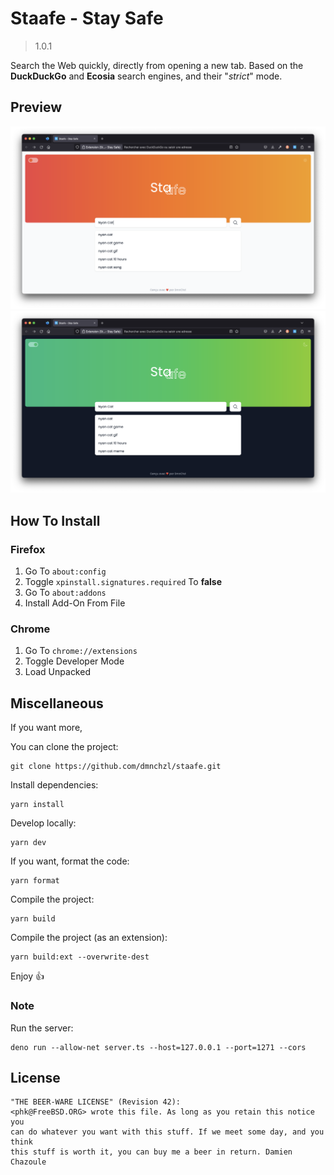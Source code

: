 # Staafe - Stay Safe

> 1.0.1

Search the Web quickly, directly from opening a new tab. Based on the **DuckDuckGo** and **Ecosia** search engines, and their "_strict_" mode.

## Preview

![Light](./screenshots/light.png)
![Dark](./screenshots/dark.png)

## How To Install

### Firefox

1. Go To `about:config`
2. Toggle `xpinstall.signatures.required` To **false**
3. Go To `about:addons`
4. Install Add-On From File

### Chrome

1. Go To `chrome://extensions`
2. Toggle Developer Mode
3. Load Unpacked

## Miscellaneous

If you want more,

You can clone the project:

```
git clone https://github.com/dmnchzl/staafe.git
```

Install dependencies:

```
yarn install
```

Develop locally:

```
yarn dev
```

If you want, format the code:

```
yarn format
```

Compile the project:

```
yarn build
```

Compile the project (as an extension):

```
yarn build:ext --overwrite-dest
```

Enjoy 👍

### Note

Run the server:

```
deno run --allow-net server.ts --host=127.0.0.1 --port=1271 --cors
```

## License

```
"THE BEER-WARE LICENSE" (Revision 42):
<phk@FreeBSD.ORG> wrote this file. As long as you retain this notice you
can do whatever you want with this stuff. If we meet some day, and you think
this stuff is worth it, you can buy me a beer in return. Damien Chazoule
```
